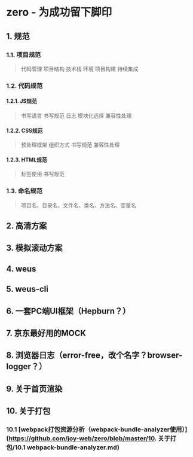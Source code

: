 # zero - 为成功留下脚印

## 1. 规范
### 1.1. 项目规范
> 代码管理
> 项目结构
> 技术栈
> 环境
> 项目构建
> 持续集成

### 1.2. 代码规范
#### 1.2.1. JS规范
> 书写语言
> 书写规范
> 日志
> 模块化选择
> 兼容性处理

#### 1.2.2. CSS规范
> 预处理框架
> 组织方式
> 书写规范
> 兼容性处理

#### 1.2.3. HTML规范
> 标签使用
> 书写规范

### 1.3. 命名规范
> 项目名、目录名、文件名、类名、方法名、变量名

## 2. 高清方案

## 3. 模拟滚动方案

## 4. weus

## 5. weus-cli

## 6. 一套PC端UI框架（Hepburn？）

## 7. 京东最好用的MOCK

## 8. 浏览器日志（error-free，改个名字？browser-logger？）

## 9. 关于首页渲染

## 10. 关于打包
### 10.1 [webpack打包资源分析（webpack-bundle-analyzer使用）](https://github.com/joy-web/zero/blob/master/10. 关于打包/10.1 webpack-bundle-analyzer.md)
